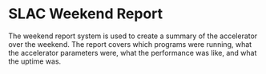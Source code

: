 # SLAC Weekend Report
The weekend report system is used to create a summary of the accelerator over the weekend.  The report covers which programs were running, what the accelerator parameters were, what the performance was like, and what the uptime was.